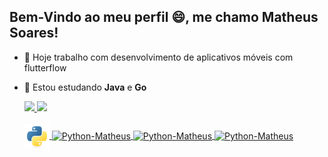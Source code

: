 ## Bem-Vindo ao meu perfil 😄, me chamo Matheus Soares!

- 🔭 Hoje trabalho com desenvolvimento de aplicativos móveis com flutterflow
- 📖 Estou estudando **Java** e **Go**

  <div>
    <a href="https://github.com/Matheus-Soares2003">
    <img height="180em" src="https://github-readme-stats.vercel.app/api?username=Matheus-Soares2003&show_icons=true&theme=ayu-mirage">
    <img height="180em" src="https://github-readme-stats.vercel.app/api/top-langs/?username=Matheus-Soares2003&layout=compact&langs_count=8&theme=ayu-mirage">
  </div>

  <div style="display: inline_block"><br>
    <img align="center" alt="Python-Matheus" height="40" width="40" src="https://raw.githubusercontent.com/devicons/devicon/master/icons/python/python-original.svg">
    <img align="center" alt="Python-Matheus" height="40" width="40" src="https://cdn.jsdelivr.net/gh/devicons/devicon@latest/icons/java/java-original.svg">
    <img align="center" alt="Python-Matheus" height="40" width="40" src="https://cdn.jsdelivr.net/gh/devicons/devicon@latest/icons/spring/spring-original.svg"> 
    <img align="center" alt="Python-Matheus" height="40" width="40" src="https://cdn.jsdelivr.net/gh/devicons/devicon@latest/icons/go/go-original.svg">
  </div>

##
